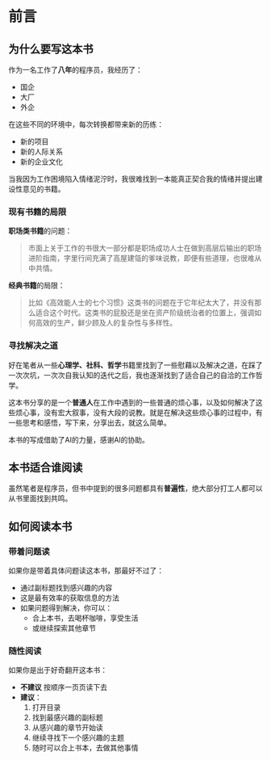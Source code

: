 # 前言

## 为什么要写这本书

作为一名工作了**八年**的程序员，我经历了：
- 国企
- 大厂
- 外企

在这些不同的环境中，每次转换都带来新的历练：
- 新的项目
- 新的人际关系
- 新的企业文化

当我因为工作困境陷入情绪泥泞时，我很难找到一本能真正契合我的情绪并提出建设性意见的书籍。

### 现有书籍的局限

**职场类书籍**的问题：
> 市面上关于工作的书很大一部分都是职场成功人士在做到高层后输出的职场进阶指南，字里行间充满了高屋建瓴的爹味说教，即便有些道理，也很难从中共情。

**经典书籍**的局限：
> 比如《高效能人士的七个习惯》这类书的问题在于它年纪太大了，并没有那么适合这个时代。这类书的屁股还是坐在资产阶级统治者的位置上，强调如何高效的生产，鲜少顾及人的复杂性与多样性。

### 寻找解决之道
好在笔者从一些**心理学、社科、哲学**书籍里找到了一些慰藉以及解决之道，在踩了一次次坑，一次次自我认知的迭代之后，我也逐渐找到了适合自己的自洽的工作哲学。

这本书分享的是一个**普通人**在工作中遇到的一些普通的烦心事，以及如何解决了这些烦心事，没有宏大叙事，没有大段的说教。就是在解决这些烦心事的过程中，有一些思考和感悟，写下来，分享出去，就这么简单。

本书的写成借助了AI的力量，感谢AI的协助。

## 本书适合谁阅读

虽然笔者是程序员，但书中提到的很多问题都具有**普遍性**，绝大部分打工人都可以从书里面找到共鸣。

## 如何阅读本书

### 带着问题读
如果你是带着具体问题读这本书，那最好不过了：
- 通过副标题找到感兴趣的内容
- 这是最有效率的获取信息的方法
- 如果问题得到解决，你可以：
  - 合上本书，去喝杯咖啡，享受生活
  - 或继续探索其他章节

### 随性阅读
如果你是出于好奇翻开这本书：
- **不建议** 按顺序一页页读下去
- **建议**：
  1. 打开目录
  2. 找到最感兴趣的副标题
  3. 从感兴趣的章节开始读
  4. 继续寻找下一个感兴趣的主题
  5. 随时可以合上书本，去做其他事情